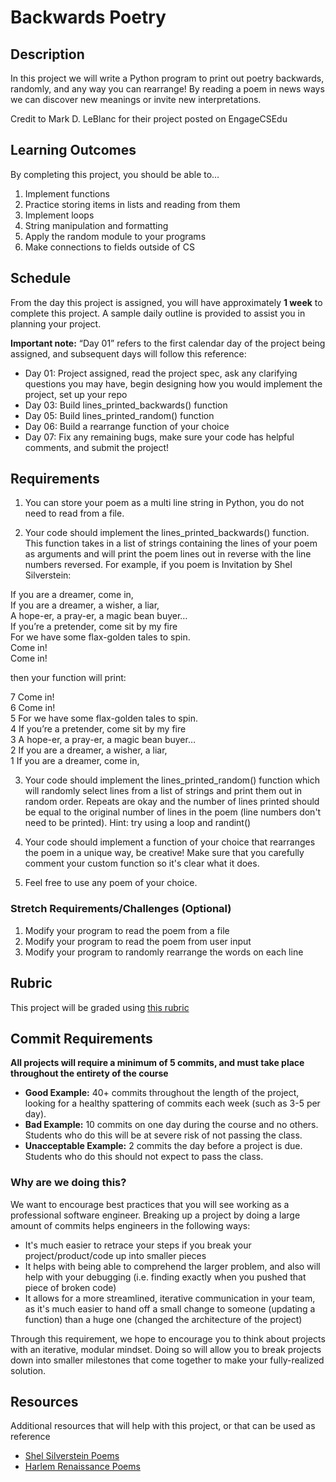 # Backwards Poetry

## Description
In this project we will write a Python program to print out poetry backwards, randomly, and any way you can rearrange!
By reading a poem in news ways we can discover new meanings or invite new interpretations.

Credit to Mark D. LeBlanc for their project posted on EngageCSEdu

## Learning Outcomes
By completing this project, you should be able to…

1. Implement functions
1. Practice storing items in lists and reading from them
1. Implement loops
1. String manipulation and formatting
1. Apply the random module to your programs
1. Make connections to fields outside of CS

## Schedule

From the day this project is assigned, you will have approximately **1 week** to complete this project. A sample daily outline is provided to assist you in planning your project.

**Important note:** “Day 01” refers to the first calendar day of the project being assigned, and subsequent days will follow this reference:

- Day 01: Project assigned, read the project spec, ask any clarifying questions you may have, begin designing how you would implement the project, set up your repo
- Day 03: Build lines_printed_backwards() function
- Day 05: Build lines_printed_random() function
- Day 06: Build a rearrange function of your choice
- Day 07: Fix any remaining bugs, make sure your code has helpful comments, and submit the project!

## Requirements

1. You can store your poem as a multi line string in Python, you do not need to read from a file.

2. Your code should implement the lines_printed_backwards() function. This function takes in a list of strings containing
the lines of your poem as arguments and will print the poem lines out in reverse with the line numbers reversed. For example, if you poem is Invitation by Shel Silverstein:

If you are a dreamer, come in,\
If you are a dreamer, a wisher, a liar,\
A hope-er, a pray-er, a magic bean buyer…\
If you’re a pretender, come sit by my fire\
For we have some flax-golden tales to spin.\
Come in!\
Come in!

then your function will print:

7 Come in!\
6 Come in!\
5 For we have some flax-golden tales to spin.\
4 If you’re a pretender, come sit by my fire\
3 A hope-er, a pray-er, a magic bean buyer…\
2 If you are a dreamer, a wisher, a liar,\
1 If you are a dreamer, come in,

3. Your code should implement the lines_printed_random() function which will randomly select lines from a list of strings and
print them out in random order. Repeats are okay and the number of lines printed should be equal to the original number of lines
in the poem (line numbers don't need to be printed). Hint: try using a loop and randint()

4. Your code should implement a function of your choice that rearranges the poem in a unique way, be creative! Make sure that you carefully comment your custom function so it's clear what it does.

5. Feel free to use any poem of your choice.

### Stretch Requirements/Challenges (Optional)
1. Modify your program to read the poem from a file
1. Modify your program to read the poem from user input
1. Modify your program to randomly rearrange the words on each line

## Rubric
This project will be graded using [this rubric](https://www.makeschool.com/rubrics/UnVicmljLTg4)

## Commit Requirements

**All projects will require a minimum of 5 commits, and must take place throughout the entirety of the course**

- **Good Example:** 40+ commits throughout the length of the project, looking for a healthy spattering of commits each week (such as 3-5 per day).
- **Bad Example:** 10 commits on one day during the course and no others. Students who do this will be at severe risk of not passing the class.
- **Unacceptable Example:** 2 commits the day before a project is due. Students who do this should not expect to pass the class. 

### Why are we doing this?
We want to encourage best practices that you will see working as a professional software engineer. Breaking up a project by doing a large amount of commits helps engineers in the following ways:

- It's much easier to retrace your steps if you break your project/product/code up into smaller pieces
- It helps with being able to comprehend the larger problem, and also will help with your debugging (i.e. finding exactly when you pushed that piece of broken code)
- It allows for a more streamlined, iterative communication in your team, as it's much easier to hand off a small change to someone (updating a function) than a huge one (changed the architecture of the project)

Through this requirement, we hope to encourage you to think about projects with an iterative, modular mindset. Doing so will allow you to break projects down into smaller milestones that come together to make your fully-realized solution.

## Resources
Additional resources that will help with this project, or that can be used as reference

- [Shel Silverstein Poems](http://thewhynot100.blogspot.com/2014/05/46-short-and-sweet-shel-silverstein.html)
- [Harlem Renaissance Poems](https://education.cu-portland.edu/blog/classroom-resources/harlem-renaissance-poets-for-your-reading-list/)
